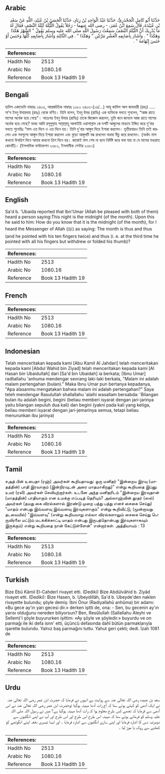## Arabic


<div dir="rtl" lang="ar" style={{fontSize:'larger',backgroundColor:'#f8f9fa',padding:20}}>
حَدَّثَنَا أَبُو كَامِلٍ الْجَحْدَرِيُّ، حَدَّثَنَا عَبْدُ الْوَاحِدِ بْنُ زِيَادٍ، حَدَّثَنَا الْحَسَنُ بْنُ عُبَيْدِ، اللَّهِ عَنْ سَعْدِ بْنِ عُبَيْدَةَ، قَالَ سَمِعَ ابْنُ عُمَرَ، - رضى الله عنهما - رَجُلاً يَقُولُ اللَّيْلَةَ لَيْلَةُ النِّصْفِ فَقَالَ لَهُ مَا يُدْرِيكَ أَنَّ اللَّيْلَةَ النِّصْفُ سَمِعْتُ رَسُولَ اللَّهِ صلى الله عليه وسلم يَقُولُ ‏"‏ الشَّهْرُ هَكَذَا وَهَكَذَا ‏"‏ ‏.‏ وَأَشَارَ بِأَصَابِعِهِ الْعَشْرِ مَرَّتَيْنِ ‏"‏ وَهَكَذَا ‏"‏ ‏.‏ فِي الثَّالِثَةِ وَأَشَارَ بِأَصَابِعِهِ كُلِّهَا وَحَبَسَ أَوْ خَنَسَ إِبْهَامَهُ ‏"‏ ‏.‏
</div>
<div style={{backgroundColor:'#f8f9fa',padding:20, marginBottom: 10}}><table> <thead> <tr> <th>References:</th> <th></th> </tr> </thead> <tbody><tr><td>Hadith No</td><td>2513</td></tr><tr><td>Arabic No</td><td>1080.16</td></tr><tr><td>Reference</td><td>Book 13 Hadith 19</td></tr></tbody></table></div>

## Bengali


<div dir="ltr" lang="bn" style={{fontSize:'larger',backgroundColor:'#f8f9fa',padding:20}}>
হাদিস একাডেমি নাম্বারঃ ২৪০৩, আন্তর্জাতিক নাম্বারঃ ১০৮০ ২৪০৩-(১৬/...) আবূ কামিল আল জাহদারী (রহঃ) ..... সা'দ ইবনু উবায়দাহ (রহঃ) থেকে বর্ণিত। তিনি বলেন, ইবনু উমর (রাযিঃ) এক ব্যক্তিকে বলতে শুনলেন, “আজ রাতে মাসের অর্ধেক হয়ে গেছে"। অতঃপর ইবনু উমার (রাযিঃ) তাকে জিজ্ঞেস করলেন, তুমি কবে জানলে আজ রাতে মাসের অর্ধেক হয়ে গেছে? অথচ আমি রসূলুল্লাহ সাল্লাল্লাহু আলাইহি ওয়াসাল্লাম কে দশটি আঙ্গুলের মাধ্যমে ইঙ্গিত করে দু’বার বলতে শুনেছিঃ “মাস এত দিনে ও এত দিনে হয়। তিনি দু'বার আঙ্গুল দিয়ে ইশারা করলেন। তৃতীয়বারও তিনি তাই করলেন এবং সবগুলো আঙ্গুল দিয়ে ইশারা করলেন এবং বুড়ো আঙ্গুলটি বন্ধ রাখলেন অথবা নীচু করে রাখলেন। (অর্থাৎ মাস কখনো উনত্রিশ দিনে আবার কখনো ত্রিশ দিনে হয়। কাজেই মাস শেষ না হলে নির্দিষ্ট করে বলা যায় না যে মাসের মধ্যরাত কোনটি)। (ইসলামিক ফাউন্ডেশন ২৩৮০, ইসলামীক সেন্টার ২৩৮১)
</div>
<div style={{backgroundColor:'#f8f9fa',padding:20, marginBottom: 10}}><table> <thead> <tr> <th>References:</th> <th></th> </tr> </thead> <tbody><tr><td>Hadith No</td><td>2513</td></tr><tr><td>Arabic No</td><td>1080.16</td></tr><tr><td>Reference</td><td>Book 13 Hadith 19</td></tr></tbody></table></div>

## English


<div dir="ltr" lang="en" style={{fontSize:'larger',backgroundColor:'#f8f9fa',padding:20}}>
Sa'd b. 'Ubaida reported that Ibn'Umar (Allah be pleased with both of them) heard a person saying:This night is the midnight (of the month). Upon this he said to him: How do you know that it is the midnight (of the month), for I heard the Messenger of Allah (ﷺ) as saying: The month is thus and thus (and he pointed with his ten fingers twice) and thus (i. e. at the third time he pointed with all his fingers but withdrew or folded his thumb)?
</div>
<div style={{backgroundColor:'#f8f9fa',padding:20, marginBottom: 10}}><table> <thead> <tr> <th>References:</th> <th></th> </tr> </thead> <tbody><tr><td>Hadith No</td><td>2513</td></tr><tr><td>Arabic No</td><td>1080.16</td></tr><tr><td>Reference</td><td>Book 13 Hadith 19</td></tr></tbody></table></div>

## French


<div dir="ltr" lang="fr" style={{fontSize:'larger',backgroundColor:'#f8f9fa',padding:20}}>

</div>
<div style={{backgroundColor:'#f8f9fa',padding:20, marginBottom: 10}}><table> <thead> <tr> <th>References:</th> <th></th> </tr> </thead> <tbody><tr><td>Hadith No</td><td>2513</td></tr><tr><td>Arabic No</td><td>1080.16</td></tr><tr><td>Reference</td><td>Book 13 Hadith 19</td></tr></tbody></table></div>

## Indonesian


<div dir="ltr" lang="id" style={{fontSize:'larger',backgroundColor:'#f8f9fa',padding:20}}>
Telah menceritakan kepada kami [Abu Kamil Al Jahdari] telah menceritakan kepada kami [Abdul Wahid bin Ziyad] telah menceritakan kepada kami [Al Hasan bin Ubaidullah] dari [Sa'd bin Ubaidah] ia berkata; [Ibnu Umar] radliallahu 'anhuma mendengar seorang laki-laki berkata, "Malam ini adalah malam pertengahan (bulan)." Maka Ibnu Umar pun bertanya kepadanya, "Apa alasanmu mengatakan bahwa malam ini adalah pertengahan?" Saya teleh mendengar Rasulullah shallallahu 'alaihi wasallam bersabda: 'Bilangan bulan itu adalah begini, begini (beliau memberi isyarat dengan jari-jarinya yaitu bilangan sepuluh dua kali) dan begini (yakni pada kali yang ketiga, beliau memberi isyarat dengan jari-jemarinya semua, tetapi beliau menurunkan ibu jarinya)
</div>
<div style={{backgroundColor:'#f8f9fa',padding:20, marginBottom: 10}}><table> <thead> <tr> <th>References:</th> <th></th> </tr> </thead> <tbody><tr><td>Hadith No</td><td>2513</td></tr><tr><td>Arabic No</td><td>1080.16</td></tr><tr><td>Reference</td><td>Book 13 Hadith 19</td></tr></tbody></table></div>

## Tamil


<div dir="ltr" lang="ta" style={{fontSize:'larger',backgroundColor:'#f8f9fa',padding:20}}>
சஅத் பின் உபைதா (ரஹ்) அவர்கள் கூறியதாவது: ஒரு மனிதர் "இன்றைய இரவு (மாதத்தின்) பாதி இரவாகும் (இன்றிரவுடன் அரை மாதமாகிறது)" என்று கூறியதை இப்னு உமர் (ரலி) அவர்கள் செவியுற்றார்கள். உடனே அந்த மனிதரிடம் "இன்றைய இரவுதான் (மாதத்தின்) பாதியாகும் என உமக்கு எப்படித் தெரியும்? அல்லாஹ்வின் தூதர் (ஸல்) அவர்கள் (தமது கை விரல்களால் இரண்டு முறை பத்து பத்து எனச் சைகை செய்து) "மாதம் என்பது இவ்வளவு இவ்வளவு இரவுகளாகும்" என்று கூறிவிட்டு, (மூன்றாவது தடவையில்) "இவ்வளவு" (என்று கூறியவாறு எல்லா விரல்களாலும் சைகை செய்து பெருவிரலை மட்டும் மடக்கிக்காட்டி மாதம் என்பது இருபத்தொன்பது இரவுகளாகவும் இருக்கும்) என்று கூறியதை நான் கேட்டுள்ளேன்" என்றார்கள். அத்தியாயம் : 13
</div>
<div style={{backgroundColor:'#f8f9fa',padding:20, marginBottom: 10}}><table> <thead> <tr> <th>References:</th> <th></th> </tr> </thead> <tbody><tr><td>Hadith No</td><td>2513</td></tr><tr><td>Arabic No</td><td>1080.16</td></tr><tr><td>Reference</td><td>Book 13 Hadith 19</td></tr></tbody></table></div>

## Turkish


<div dir="ltr" lang="tr" style={{fontSize:'larger',backgroundColor:'#f8f9fa',padding:20}}>
Bize Ebû Kâmil El-Cahderî rivayet etti. (Dediki) Bize Abdülvâhid b. Ziyâd rivayet etti. (Dediki): Bize Hasen, b. Ubeydillâh, Sa'd b. Ubeyde'den naklen rivayette bulundu; şöyle demiş: İbni Önur (Radiyallahû anhûma) bir adamı: «Bu gece ay'ın yarı gecesi dir.» derken işitti de, ona: - Sen, bu gecenin ay'ın yarısı olduğunu nereden biliyorsun? Ben, Resûlullah (Sallallahu Aleyhi ve Sellem)'i şöyle buyururken işittim: «Ay şöyle ve şöyledir.» buyurdu ve on parmağı ile iki defa isnn' etti, üçüncü defasında dahî bütün parmaklarıyla işarette bulundu. Yalnız baş parmağını tuttu. Yahut geri çekti; dedi. İzah 1081 de
</div>
<div style={{backgroundColor:'#f8f9fa',padding:20, marginBottom: 10}}><table> <thead> <tr> <th>References:</th> <th></th> </tr> </thead> <tbody><tr><td>Hadith No</td><td>2513</td></tr><tr><td>Arabic No</td><td>1080.16</td></tr><tr><td>Reference</td><td>Book 13 Hadith 19</td></tr></tbody></table></div>

## Urdu


<div dir="rtl" lang="ur" style={{fontSize:'larger',backgroundColor:'#f8f9fa',padding:20}}>
سعد بن عبیدہ رضی اللہ تعالیٰ عنہ سے روایت ہے انہوں نے فرمایا کہ حضرت ابن عمر رضی اللہ تعالیٰ عنہ نے ایک آدمی کو کہتے ہوئے سنا کہ آج رات آدھا مہینہ ہوگیا توحضرت ابن عمر رضی اللہ تعالیٰ عنہ نے اس آدمی سے فرمایا کہ تجھے کس طرح معلوم ہوا کہ رات آدھا مہینہ ہوگیا ہے؟ میں نے رسول اللہ صلی اللہ علیہ وسلم کو فرماتے ہوئے سنا کہ مہینہ اس طرح اس طرح اور اس طرح اور آپ نے اپنی انگلیوں سے دومرتبہ دس کا اشارہ فرمایا اور اپنی ساری انگلیوں سے اشارہ فرمایا ۔ اور ایسا تیسری دفعہ ا‎پنے انگوٹھے کو کھلنے سے روک یا موڑ لیا ۔
</div>
<div style={{backgroundColor:'#f8f9fa',padding:20, marginBottom: 10}}><table> <thead> <tr> <th>References:</th> <th></th> </tr> </thead> <tbody><tr><td>Hadith No</td><td>2513</td></tr><tr><td>Arabic No</td><td>1080.16</td></tr><tr><td>Reference</td><td>Book 13 Hadith 19</td></tr></tbody></table></div>